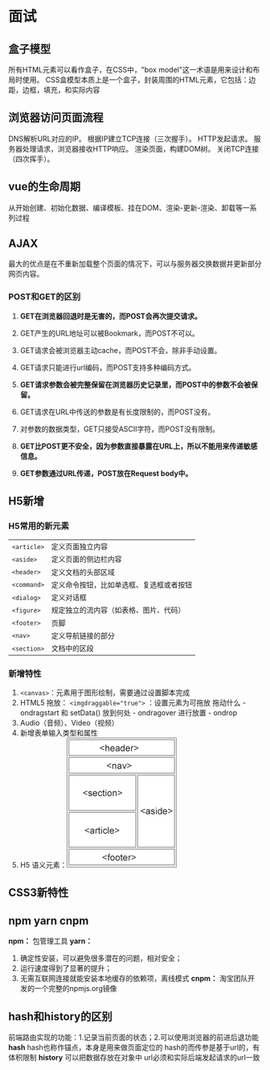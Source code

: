 # 面试
## 盒子模型
所有HTML元素可以看作盒子，在CSS中，"box model"这一术语是用来设计和布局时使用。
CSS盒模型本质上是一个盒子，封装周围的HTML元素，它包括：边距，边框，填充，和实际内容

## 浏览器访问页面流程
DNS解析URL对应的IP。
根据IP建立TCP连接（三次握手）。
HTTP发起请求。
服务器处理请求，浏览器接收HTTP响应。
渲染页面，构建DOM树。
关闭TCP连接（四次挥手）。

## vue的生命周期
从开始创建、初始化数据、编译模板、挂在DOM、渲染-更新-渲染、卸载等一系列过程

## AJAX
最大的优点是在不重新加载整个页面的情况下，可以与服务器交换数据并更新部分网页内容。
### POST和GET的区别
1. **GET在浏览器回退时是无害的，而POST会再次提交请求。**

2. GET产生的URL地址可以被Bookmark，而POST不可以。

3. GET请求会被浏览器主动cache，而POST不会，除非手动设置。

4. GET请求只能进行url编码，而POST支持多种编码方式。

5. **GET请求参数会被完整保留在浏览器历史记录里，而POST中的参数不会被保留。**

6. GET请求在URL中传送的参数是有长度限制的，而POST没有。

7. 对参数的数据类型，GET只接受ASCII字符，而POST没有限制。

8. **GET比POST更不安全，因为参数直接暴露在URL上，所以不能用来传递敏感信息。**

9. **GET参数通过URL传递，POST放在Request body中。**


## H5新增
### H5常用的新元素
|  |  |
|  :----  | :----  |
| `<article>` | 定义页面独立内容 |
| `<aside>` | 定义页面的侧边栏内容 |
| `<header>` | 定义文档的头部区域 |
| `<command>` | 定义命令按钮，比如单选框、复选框或者按钮 |
| `<dialog>` | 定义对话框 |
| `<figure>` | 规定独立的流内容（如表格、图片、代码） |
| `<footer>` | 页脚 |
| `<nav>` | 定义导航链接的部分 |
| `<section>` | 文档中的区段 |
### 新增特性
1. `<canvas>`：元素用于图形绘制，需要通过设置脚本完成
2. HTML5 拖放：
`<imgdraggable="true">` ：设置元素为可拖放
拖动什么 - ondragstart 和 setData()
放到何处 - ondragover
进行放置 - ondrop
3. Audio（音频）、Video（视频）
4. 新增表单输入类型和属性
5. H5 语义元素：<img src="images/H5页面结构.png">

## CSS3新特性

## npm yarn cnpm
**npm：** 包管理工具
**yarn：**
1. 确定性安装，可以避免很多潜在的问题，相对安全；
2. 运行速度得到了显著的提升；
3. 无需互联网连接就能安装本地缓存的依赖项，离线模式
**cnpm：** 淘宝团队开发的一个完整的npmjs.org镜像

## hash和history的区别
前端路由实现的功能：1.记录当前页面的状态；2.可以使用浏览器的前进后退功能
**hash**
hash也称作锚点，本身是用来做页面定位的
hash的而传参是基于url的，有体积限制
**history**
可以把数据存放在对象中
url必须和实际后端发起请求的url一致